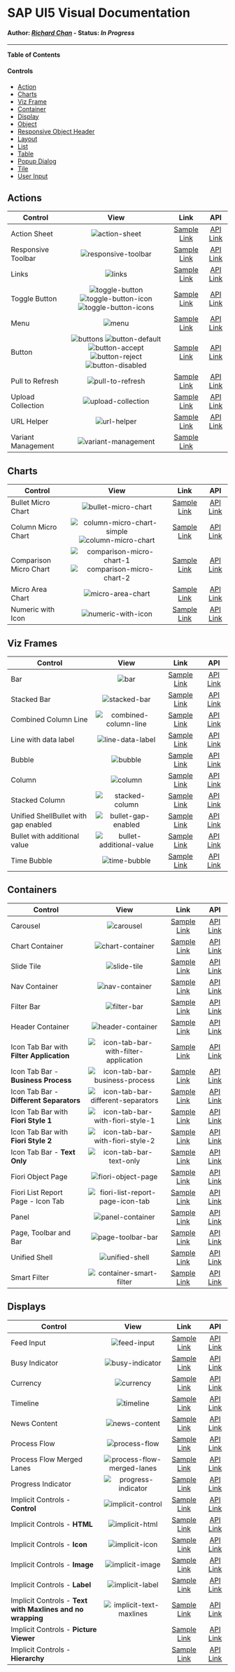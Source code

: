 # SAP UI5 Visual Documentation

#### **Author**: *[Richard Chan](https://www.richardchan.me/now)* - **Status**: *In Progress*
___

**Table of Contents**

#### Controls
- [Action](https://github.com/rchrdchn/sap-ui5-documentation#actions)
- [Charts](https://github.com/rchrdchn/sap-ui5-documentation#charts)
- [Viz Frame](https://github.com/rchrdchn/sap-ui5-documentation#viz-frames)
- [Container](https://github.com/rchrdchn/sap-ui5-documentation#containers)
- [Display](https://github.com/rchrdchn/sap-ui5-documentation#displays)
- [Object]()
- [Responsive Object Header]()
- [Layout]()
- [List]()
- [Table]()
- [Popup Dialog]()
- [Tile]()
- [User Input]()

## Actions

| Control        | View           | Link    | API
| ------------- |:-------------:|:-----:|:-----:
| Action Sheet | ![action-sheet] | [Sample Link](https://sapui5.hana.ondemand.com/1.64.0/#/entity/sap.m.ActionSheet/sample/sap.m.sample.ActionSheet) | [API Link](https://sapui5.hana.ondemand.com/1.64.0/#/api/sap.m.ActionSheet)
| Responsive Toolbar | ![responsive-toolbar] | [Sample Link](https://sapui5.hana.ondemand.com/1.64.0/#/entity/sap.m.OverflowToolbarToggleButton/sample/sap.m.sample.OverflowToolbarFooter) | [API Link](https://sapui5.hana.ondemand.com/1.64.0/#/api/sap.m.OverflowToolbarToggleButton)
| Links | ![links] | [Sample Link](https://sapui5.hana.ondemand.com/1.64.0/#/entity/sap.m.Link/sample/sap.m.sample.Link) | [API Link](https://sapui5.hana.ondemand.com/1.64.0/#/api/sap.m.Link)
| Toggle Button | ![toggle-button] ![toggle-button-icon] ![toggle-button-icons] | [Sample Link](https://sapui5.hana.ondemand.com/1.64.0/#/entity/sap.m.ToggleButton) | [API Link](https://sapui5.hana.ondemand.com/1.64.0/#/api/sap.m.ToggleButton)
| Menu | ![menu] | [Sample Link](https://sapui5.hana.ondemand.com/1.64.0/#/entity/sap.ui.unified.Menu) | [API Link](https://sapui5.hana.ondemand.com/1.64.0/#/api/sap.ui.unified.Menu)
| Button | ![buttons] ![button-default] ![button-accept] ![button-reject] ![button-disabled] | [Sample Link](https://sapui5.hana.ondemand.com/1.64.0/#/entity/sap.m.Button/sample/sap.m.sample.Button) | [API Link](https://sapui5.hana.ondemand.com/1.64.0/#/api/sap.m.Button)
| Pull to Refresh | ![pull-to-refresh] | [Sample Link](https://sapui5.hana.ondemand.com/1.64.0/#/entity/sap.m.PullToRefresh) | [API Link](https://sapui5.hana.ondemand.com/1.64.0/#/api/sap.m.PullToRefresh)
| Upload Collection | ![upload-collection] | [Sample Link](https://sapui5.hana.ondemand.com/1.64.0/#/entity/sap.m.UploadCollection/sample/sap.m.sample.UploadCollection) | [API Link](https://sapui5.hana.ondemand.com/1.64.0/#/api/sap.m.UploadCollection)
| URL Helper | ![url-helper] | [Sample Link](https://sapui5.hana.ondemand.com/1.64.0/#/entity/sap.m.URLHelper/sample/sap.m.sample.UrlHelper) | [API Link](https://sapui5.hana.ondemand.com/1.64.0/#/api/sap.m.URLHelper)
| Variant Management | ![variant-management] | [Sample Link](https://sapui5.hana.ondemand.com/1.64.0/#/entity/sap.ui.comp.tutorial.smartControls/sample/sap.ui.comp.tutorial.smartControls.07) | 

[//]: # (Action - image links)

[action-sheet]: https://github.com/rchrdchn/sap-ui5-documentation/blob/master/images/actions/action-sheet.png "Action Sheet"
[responsive-toolbar]: https://github.com/rchrdchn/sap-ui5-documentation/blob/master/images/actions/responsive-toolbar.png "Responsive Toolbar"
[links]: https://github.com/rchrdchn/sap-ui5-documentation/blob/master/images/actions/links.png "Links"
[toggle-button]: https://github.com/rchrdchn/sap-ui5-documentation/blob/master/images/actions/toggle-button.png "Toggle Button"
[toggle-button-icon]: https://github.com/rchrdchn/sap-ui5-documentation/blob/master/images/actions/toggle-button-icon.png "Toggle Button Icon"
[toggle-button-icons]: https://github.com/rchrdchn/sap-ui5-documentation/blob/master/images/actions/toggle-button-icons.png "Toggle Button Icons"
[menu]: https://github.com/rchrdchn/sap-ui5-documentation/blob/master/images/actions/menu.png "Menu"
[buttons]: https://github.com/rchrdchn/sap-ui5-documentation/blob/master/images/actions/buttons.png "Buttons"
[button-default]: https://github.com/rchrdchn/sap-ui5-documentation/blob/master/images/actions/button-default.png "Button Default"
[button-accept]: https://github.com/rchrdchn/sap-ui5-documentation/blob/master/images/actions/button-accept.png "Button Accept"
[button-reject]: https://github.com/rchrdchn/sap-ui5-documentation/blob/master/images/actions/button-reject.png "Button Reject"
[button-disabled]: https://github.com/rchrdchn/sap-ui5-documentation/blob/master/images/actions/button-disabled.png "Button Disabled"
[pull-to-refresh]: https://github.com/rchrdchn/sap-ui5-documentation/blob/master/images/actions/pull-to-refresh.png "Pull to Refresh"
[upload-collection]: https://github.com/rchrdchn/sap-ui5-documentation/blob/master/images/actions/upload-collection.png "Upload Collection"
[url-helper]: https://github.com/rchrdchn/sap-ui5-documentation/blob/master/images/actions/url-helper.png "URL Helper"
[variant-management]: https://github.com/rchrdchn/sap-ui5-documentation/blob/master/images/actions/variant-management.png "Variant Management"

## Charts

| Control        | View           | Link    | API
| ------------- |:-------------:|:-----:|:-----:
| Bullet Micro Chart | ![bullet-micro-chart] | [Sample Link](https://sapui5.hana.ondemand.com/1.64.0/#/entity/sap.ui.comp.smartmicrochart.SmartBulletMicroChart/sample/sap.ui.comp.sample.smartmicrochart.SmartBulletMicroChart.exampleMinimize) | [API Link](https://sapui5.hana.ondemand.com/1.64.0/#/api/sap.ui.comp.smartmicrochart.SmartBulletMicroChart)
| Column Micro Chart | ![column-micro-chart-simple] ![column-micro-chart] | [Sample Link](https://sapui5.hana.ondemand.com/1.64.0/#/entity/sap.suite.ui.microchart.ColumnMicroChart/sample/sap.suite.ui.microchart.sample.ColumnMicroChartResponsive) | [API Link](https://sapui5.hana.ondemand.com/1.64.0/#/api/sap.suite.ui.microchart.ColumnMicroChart)
| Comparison Micro Chart | ![comparison-micro-chart-1] ![comparison-micro-chart-2] | [Sample Link](https://sapui5.hana.ondemand.com/1.64.0/#/entity/sap.suite.ui.microchart.ComparisonMicroChart/sample/sap.suite.ui.microchart.sample.ComparisonMicroChartResponsive) | [API Link](https://sapui5.hana.ondemand.com/1.64.0/#/api/sap.suite.ui.microchart.ComparisonMicroChart)
| Micro Area Chart | ![micro-area-chart] | [Sample Link](https://sapui5.hana.ondemand.com/1.64.0/#/entity/sap.suite.ui.microchart.AreaMicroChart/sample/sap.suite.ui.microchart.sample.AreaMicroChart) | [API Link](https://sapui5.hana.ondemand.com/1.64.0/#/api/sap.suite.ui.microchart.AreaMicroChart)
| Numeric with Icon | ![numeric-with-icon] | [Sample Link](https://sapui5.hana.ondemand.com/1.64.0/#/entity/sap.m.NumericContent/sample/sap.m.sample.NumericContentIcon) | [API Link](https://sapui5.hana.ondemand.com/1.64.0/#/api/sap.m.NumericContent)

[//]: # (Charts - image links)

[bullet-micro-chart]: https://github.com/rchrdchn/sap-ui5-documentation/blob/master/images/charts/bullet-micro-chart.png "Bullet Micro Chart"
[column-micro-chart-simple]: https://github.com/rchrdchn/sap-ui5-documentation/blob/master/images/charts/column-micro-chart-simple.png "Column Micro Chart Simple"
[column-micro-chart]: https://github.com/rchrdchn/sap-ui5-documentation/blob/master/images/charts/column-micro-chart.png "Column Micro Chart"
[comparison-micro-chart-1]: https://github.com/rchrdchn/sap-ui5-documentation/blob/master/images/charts/comparison-micro-chart-1.png "Comparison Micro Chart"
[comparison-micro-chart-2]: https://github.com/rchrdchn/sap-ui5-documentation/blob/master/images/charts/comparison-micro-chart-2.png "Comparison Micro Chart"
[micro-area-chart]: https://github.com/rchrdchn/sap-ui5-documentation/blob/master/images/charts/micro-area-chart.png "Micro Area Chart"
[numeric-with-icon]: https://github.com/rchrdchn/sap-ui5-documentation/blob/master/images/charts/numeric-with-icon.png "Numeric with Icon"

## Viz Frames

| Control        | View           | Link    | API
| ------------- |:-------------:|:-----:|:-----:
| Bar | ![bar] | [Sample Link](https://sapui5.hana.ondemand.com/1.64.0/#/entity/sap.viz.ui5.controls.VizFrame/sample/sap.viz.sample.Bar) | [API Link](https://sapui5.hana.ondemand.com/1.64.0/#/api/sap.viz.ui5.controls.VizFrame)
| Stacked Bar | ![stacked-bar] | [Sample Link](https://sapui5.hana.ondemand.com/1.64.0/#/entity/sap.viz.ui5.controls.VizFrame/sample/sap.viz.sample.StackedBar) | [API Link](https://sapui5.hana.ondemand.com/1.64.0/#/api/sap.viz.ui5.controls.VizFrame)
| Combined Column Line | ![combined-column-line] | [Sample Link](https://sapui5.hana.ondemand.com/1.64.0/#/entity/sap.viz.ui5.controls.VizFrame/sample/sap.viz.sample.CombinedColumnLine) | [API Link](https://sapui5.hana.ondemand.com/1.64.0/#/api/sap.viz.ui5.controls.VizFrame)
| Line with data label | ![line-data-label] | [Sample Link](https://sapui5.hana.ondemand.com/1.64.0/#/entity/sap.viz.ui5.controls.VizFrame/sample/sap.viz.sample.Line) | [API Link](https://sapui5.hana.ondemand.com/1.64.0/#/api/sap.viz.ui5.controls.VizFrame)
| Bubble | ![bubble] | [Sample Link](https://sapui5.hana.ondemand.com/1.64.0/#/entity/sap.viz.ui5.controls.VizFrame/sample/sap.viz.sample.Bubble) | [API Link](https://sapui5.hana.ondemand.com/1.64.0/#/api/sap.viz.ui5.controls.VizFrame)
| Column | ![column] | [Sample Link](https://sapui5.hana.ondemand.com/1.64.0/#/entity/sap.viz.ui5.controls.VizFrame/sample/sap.viz.sample.Column) | [API Link](https://sapui5.hana.ondemand.com/1.64.0/#/api/sap.viz.ui5.controls.VizFrame)
| Stacked Column | ![stacked-column] | [Sample Link](https://sapui5.hana.ondemand.com/1.64.0/#/entity/sap.viz.ui5.controls.VizFrame/sample/sap.viz.sample.StackedColumn) | [API Link](https://sapui5.hana.ondemand.com/1.64.0/#/api/sap.viz.ui5.controls.VizFrame)
| Unified ShellBullet with gap enabled | ![bullet-gap-enabled] | [Sample Link](https://sapui5.hana.ondemand.com/1.64.0/#/entity/sap.viz.ui5.controls.VizFrame/sample/sap.viz.sample.Bullet) | [API Link](https://sapui5.hana.ondemand.com/1.64.0/#/api/sap.viz.ui5.controls.VizFrame)
| Bullet with additional value | ![bullet-additional-value] | [Sample Link](https://sapui5.hana.ondemand.com/1.64.0/#/entity/sap.viz.ui5.controls.VizFrame/sample/sap.viz.sample.Bullet) | [API Link](https://sapui5.hana.ondemand.com/1.64.0/#/api/sap.viz.ui5.controls.VizFrame)
| Time Bubble | ![time-bubble] | [Sample Link](https://sapui5.hana.ondemand.com/1.64.0/#/entity/sap.viz.ui5.controls.VizFrame/sample/sap.viz.sample.Bubble) | [API Link](https://sapui5.hana.ondemand.com/1.64.0/#/api/sap.viz.ui5.controls.VizFrame)

[//]: # (Viz Frames - image links)

[bar]: https://github.com/rchrdchn/sap-ui5-documentation/blob/master/images/viz-frames/bar.png "Bar"
[stacked-bar]: https://github.com/rchrdchn/sap-ui5-documentation/blob/master/images/viz-frames/stacked-bar.png "Stacked Bar"
[combined-column-line]: https://github.com/rchrdchn/sap-ui5-documentation/blob/master/images/viz-frames/combined-column-line.png "Combined Column Line"
[line-data-label]: https://github.com/rchrdchn/sap-ui5-documentation/blob/master/images/viz-frames/line-with-data-label.png "Line Data Label"
[bubble]: https://github.com/rchrdchn/sap-ui5-documentation/blob/master/images/viz-frames/bubble.png "Bubble"
[column]: https://github.com/rchrdchn/sap-ui5-documentation/blob/master/images/viz-frames/column.png "Column"
[stacked-column]: https://github.com/rchrdchn/sap-ui5-documentation/blob/master/images/viz-frames/stacked-column.png "Stacked Column"
[bullet-gap-enabled]: https://github.com/rchrdchn/sap-ui5-documentation/blob/master/images/viz-frames/bullet-with-gap-enabled.png "Bullet Gap Enabled"
[bullet-additional-value]: https://github.com/rchrdchn/sap-ui5-documentation/blob/master/images/viz-frames/bullet-with-additional-value.png "Bullet Additional Value"
[time-bubble]: https://github.com/rchrdchn/sap-ui5-documentation/blob/master/images/viz-frames/time-bubble.png "Time Bubble"

## Containers

| Control        | View           | Link    | API
| ------------- |:-------------:|:-----:|:-----:
| Carousel | ![carousel] | [Sample Link](https://sapui5.hana.ondemand.com/1.64.0/#/entity/sap.viz.ui5.controls.VizFrame/sample/sap.viz.sample.Bar) | [API Link](https://sapui5.hana.ondemand.com/#/api/sap.m.Carousel)
| Chart Container | ![chart-container] | [Sample Link](https://sapui5.hana.ondemand.com/#/entity/sap.suite.ui.commons.ChartContainer/sample/sap.suite.ui.commons.sample.ChartContainerDimensionsMultiCharts) | [API Link](https://sapui5.hana.ondemand.com/#/api/sap.suite.ui.commons.ChartContainer)
| Slide Tile | ![slide-tile] | [Sample Link](https://sapui5.hana.ondemand.com/#/entity/sap.m.SlideTile/sample/sap.m.sample.SlideTile) | [API Link](https://sapui5.hana.ondemand.com/#/api/sap.m.SlideTile)
| Nav Container | ![nav-container] | [Sample Link](https://sapui5.hana.ondemand.com/#/entity/sap.m.NavContainer/sample/sap.m.sample.NavContainer) | [API Link](https://sapui5.hana.ondemand.com/#/api/sap.m.NavContainer)
| Filter Bar | ![filter-bar] | [Sample Link](https://sapui5.hana.ondemand.com/#/entity/sap.ui.comp.filterbar.FilterBar/sample/sap.ui.comp.sample.filterbar.example2) | [API Link](https://sapui5.hana.ondemand.com/#/api/sap.ui.comp.filterbar.FilterBar)
| Header Container | ![header-container] | [Sample Link](https://sapui5.hana.ondemand.com/#/entity/sap.m.HeaderContainer/sample/sap.m.sample.HeaderContainer) | [API Link](https://sapui5.hana.ondemand.com/#/api/sap.m.HeaderContainer)
| Icon Tab Bar with **Filter Application** | ![icon-tab-bar-with-filter-application] | [Sample Link](https://sapui5.hana.ondemand.com/#/entity/sap.m.IconTabBar/sample/sap.m.sample.IconTabBar) | [API Link](https://sapui5.hana.ondemand.com/#/api/sap.m.IconTabBar)
| Icon Tab Bar - **Business Process** | ![icon-tab-bar-business-process] | [Sample Link](https://sapui5.hana.ondemand.com/#/entity/sap.m.IconTabBar/sample/sap.m.sample.IconTabBarProcess) | [API Link](https://sapui5.hana.ondemand.com/#/api/sap.m.IconTabBar)
| Icon Tab Bar - **Different Separators** | ![icon-tab-bar-different-separators] | [Sample Link](https://sapui5.hana.ondemand.com/#/entity/sap.m.IconTabBar/sample/sap.m.sample.IconTabSeparator) | [API Link](https://sapui5.hana.ondemand.com/#/api/sap.m.IconTabBar)
| Icon Tab Bar with **Fiori Style 1** | ![icon-tab-bar-with-fiori-style-1] | [Sample Link](https://sapui5.hana.ondemand.com/#/entity/sap.m.IconTabBar/sample/sap.m.sample.IconTabBarMulti) | [API Link](https://sapui5.hana.ondemand.com/#/api/sap.m.IconTabBar)
| Icon Tab Bar with **Fiori Style 2** | ![icon-tab-bar-with-fiori-style-2] | [Sample Link](https://sapui5.hana.ondemand.com/#/entity/sap.m.IconTabBar/sample/sap.m.sample.IconTabBarFiori2) | [API Link](https://sapui5.hana.ondemand.com/#/api/sap.m.IconTabBar)
| Icon Tab Bar - **Text Only** | ![icon-tab-bar-text-only] | [Sample Link](https://sapui5.hana.ondemand.com/#/entity/sap.m.IconTabBar/sample/sap.m.sample.IconTabBarNoIcons) | [API Link](https://sapui5.hana.ondemand.com/#/api/sap.m.IconTabBar)
| Fiori Object Page | ![fiori-object-page] | [Sample Link](https://sapui5.hana.ondemand.com/#/entity/sap.m.Page/sample/sap.m.sample.PageStandardClasses) | [API Link](https://sapui5.hana.ondemand.com/#/api/sap.m.Page)
| Fiori List Report Page - Icon Tab | ![fiori-list-report-page-icon-tab] | [Sample Link](https://sapui5.hana.ondemand.com/#/entity/sap.ui.comp.filterbar.FilterBar/sample/sap.ui.comp.sample.filterbar.DynamicPageListReport) | [API Link](https://sapui5.hana.ondemand.com/#/api/sap.ui.comp.filterbar.FilterBar)
| Panel | ![panel-container] | [Sample Link](https://sapui5.hana.ondemand.com/#/entity/sap.m.Panel/sample/sap.m.sample.PanelExpanded) | [API Link](https://sapui5.hana.ondemand.com/#/api/sap.m.Panel)
| Page, Toolbar and Bar | ![page-toolbar-bar] | [Sample Link](https://sapui5.hana.ondemand.com/#/entity/sap.m.Page/sample/sap.m.sample.Page) | [API Link](https://sapui5.hana.ondemand.com/#/api/sap.m.Page)
| Unified Shell | ![unified-shell] | [Sample Link](https://sapui5.hana.ondemand.com/#/entity/sap.ui.unified.Shell/sample/sap.ui.unified.sample.ShellBasic) | [API Link](https://sapui5.hana.ondemand.com/#/api/sap.ui.unified.Shell)
| Smart Filter | ![container-smart-filter] | [Sample Link](https://sapui5.hana.ondemand.com/#/entity/sap.ui.comp.smartfilterbar.SmartFilterBar/sample/sap.ui.comp.sample.smartfilterbar.example1) | [API Link](hhttps://sapui5.hana.ondemand.com/#/api/sap.ui.comp.smartfilterbar.SmartFilterBar)

[//]: # (Container - image links)

[carousel]: https://github.com/rchrdchn/sap-ui5-documentation/blob/master/images/container/carousel.png "Carousel"
[chart-container]: https://github.com/rchrdchn/sap-ui5-documentation/blob/master/images/container/chart-container.png "Chart Container"
[slide-tile]: https://github.com/rchrdchn/sap-ui5-documentation/blob/master/images/container/slide-tile.png "Slide Tile"
[nav-container]: https://github.com/rchrdchn/sap-ui5-documentation/blob/master/images/container/nav-container.png "Nav Container"
[filter-bar]: https://github.com/rchrdchn/sap-ui5-documentation/blob/master/images/container/filter-bar.png "Filter Bar"
[header-container]: https://github.com/rchrdchn/sap-ui5-documentation/blob/master/images/container/header-container.png "Header Container"
[icon-tab-bar-with-filter-application]: https://github.com/rchrdchn/sap-ui5-documentation/blob/master/images/container/icon-tab-bar-with-filter-application.png "Icon Tab Bar with Filter Application"
[icon-tab-bar-business-process]: https://github.com/rchrdchn/sap-ui5-documentation/blob/master/images/container/icon-tab-bar-business-process.png "Icon Tab Bar - Business Process"
[icon-tab-bar-different-separators]: https://github.com/rchrdchn/sap-ui5-documentation/blob/master/images/container/icon-tab-bar-different-separators.png "Icon Tab Bar - Different Separators"
[icon-tab-bar-with-fiori-style-1]: https://github.com/rchrdchn/sap-ui5-documentation/blob/master/images/container/icon-tab-bar-with-fiori-style-1.png "Icon Tab Bar with Fiori Style 1"
[icon-tab-bar-with-fiori-style-2]: https://github.com/rchrdchn/sap-ui5-documentation/blob/master/images/container/icon-tab-bar-with-fiori-style-2.png "Icon Tab Bar with Fiori Style 2"
[icon-tab-bar-text-only]: https://github.com/rchrdchn/sap-ui5-documentation/blob/master/images/container/icon-tab-bar-text-only.png "Icon Tab Bar - Text Only"
[fiori-object-page]: https://github.com/rchrdchn/sap-ui5-documentation/blob/master/images/container/fiori-object-page.png "Fiori Object Page"
[fiori-list-report-page-icon-tab]: https://github.com/rchrdchn/sap-ui5-documentation/blob/master/images/container/fiori-list-report-page-icon-tab.png "Fiori List Report Page - Icon Tab"
[panel-container]: https://github.com/rchrdchn/sap-ui5-documentation/blob/master/images/container/panel-container.png "Panel"
[page-toolbar-bar]: https://github.com/rchrdchn/sap-ui5-documentation/blob/master/images/container/page-toolbar-bar.png "Page, Toolbar and Bar"
[unified-shell]: https://github.com/rchrdchn/sap-ui5-documentation/blob/master/images/container/unified-shell.png "Unified Shell"
[container-smart-filter]: https://github.com/rchrdchn/sap-ui5-documentation/blob/master/images/container/container-smart-filter.png "Smart Filter"

## Displays

| Control        | View           | Link    | API
| ------------- |:-------------:|:-----:|:-----:
| Feed Input | ![feed-input] | [Sample Link](https://sapui5.hana.ondemand.com/#/entity/sap.m.FeedInput/sample/sap.m.sample.Feed) | [API Link](https://sapui5.hana.ondemand.com/#/api/sap.m.FeedInput)
| Busy Indicator | ![busy-indicator] | [Sample Link](https://sapui5.hana.ondemand.com/#/entity/sap.m.BusyIndicator/sample/sap.m.sample.BusyIndicator) | [API Link](https://sapui5.hana.ondemand.com/#/api/sap.m.BusyIndicator)
| Currency | ![currency] | [Sample Link](https://sapui5.hana.ondemand.com/#/entity/sap.ui.unified.Currency/sample/sap.ui.unified.sample.Currency) | [API Link](https://sapui5.hana.ondemand.com/#/api/sap.ui.unified.Currency)
| Timeline | ![timeline] | [Sample Link](https://sapui5.hana.ondemand.com/#/entity/sap.suite.ui.commons.Timeline/sample/sap.suite.ui.commons.sample.Timeline) | [API Link](https://sapui5.hana.ondemand.com/#/api/sap.suite.ui.commons.Timeline)
| News Content | ![news-content] | [Sample Link](https://sapui5.hana.ondemand.com/#/entity/sap.m.NewsContent/sample/sap.m.sample.NewsContent) | [API Link](https://sapui5.hana.ondemand.com/#/api/sap.m.NewsContent)
| Process Flow | ![process-flow] | [Sample Link](https://sapui5.hana.ondemand.com/#/entity/sap.suite.ui.commons.ProcessFlow/sample/sap.suite.ui.commons.sample.ProcessFlow) | [API Link](https://sapui5.hana.ondemand.com/#/api/sap.suite.ui.commons.ProcessFlow)
| Process Flow Merged Lanes | ![process-flow-merged-lanes] | [Sample Link](https://sapui5.hana.ondemand.com/#/entity/sap.suite.ui.commons.ProcessFlow/sample/sap.suite.ui.commons.sample.ProcessFlowMergedLanes) | [API Link](https://sapui5.hana.ondemand.com/#/api/sap.suite.ui.commons.ProcessFlow)
| Progress Indicator | ![progress-indicator] | [Sample Link](https://sapui5.hana.ondemand.com/#/entity/sap.m.ProgressIndicator/sample/sap.m.sample.ProgressIndicator) | [API Link](https://sapui5.hana.ondemand.com/#/api/sap.m.ProgressIndicator)
| Implicit Controls - **Control** | ![implicit-control] | [Sample Link](https://sapui5.hana.ondemand.com/#/entity/sap.ui.core.Control/sample/sap.ui.core.sample.ControlBusyIndicator) | [API Link](https://sapui5.hana.ondemand.com/#/api/sap.ui.core.Control)
| Implicit Controls - **HTML** | ![implicit-html] | [Sample Link](https://sapui5.hana.ondemand.com/#/entity/sap.ui.core.HTML/sample/sap.ui.core.sample.Html) | [API Link](https://sapui5.hana.ondemand.com/#/api/sap.ui.core.HTML)
| Implicit Controls - **Icon** | ![implicit-icon] | [Sample Link](https://sapui5.hana.ondemand.com/#/entity/sap.ui.core.Icon/sample/sap.ui.core.sample.Icon) | [API Link](https://sapui5.hana.ondemand.com/#/api/sap.ui.core.Icon)
| Implicit Controls - **Image** | ![implicit-image] | [Sample Link](https://sapui5.hana.ondemand.com/#/entity/sap.m.Image/sample/sap.m.sample.Image) | [API Link](https://sapui5.hana.ondemand.com/#/api/sap.m.Image)
| Implicit Controls - **Label** | ![implicit-label] | [Sample Link](https://sapui5.hana.ondemand.com/#/entity/sap.m.Label) | [API Link](https://sapui5.hana.ondemand.com/#/api/sap.m.Label)
| Implicit Controls - **Text with Maxlines and no wrapping** | ![implicit-text-maxlines] | [Sample Link](https://sapui5.hana.ondemand.com/#/entity/sap.m.Text/sample/sap.m.sample.TextMaxLines) | [API Link](https://sapui5.hana.ondemand.com/#/api/sap.m.Text)
| Implicit Controls - **Picture Viewer** | | [Sample Link](https://sapui5.hana.ondemand.com/#/entity/sap.ca.ui.PictureViewer) | [API Link](https://sapui5.hana.ondemand.com/#/api/sap.ca.ui.PictureViewer)
| Implicit Controls - **Hierarchy** | | [Sample Link](https://sapui5.hana.ondemand.com/#/entity/sap.ca.ui.Hierarchy) | [API Link](https://sapui5.hana.ondemand.com/#/api/sap.ca.ui.Hierarchy)

[//]: # (Display - image links)

[feed-input]: https://github.com/rchrdchn/sap-ui5-documentation/blob/master/images/display/feed-input.png "Feed Input"
[busy-indicator]: https://github.com/rchrdchn/sap-ui5-documentation/blob/master/images/display/busy-indicator.png "Busy Indicator"
[currency]: https://github.com/rchrdchn/sap-ui5-documentation/blob/master/images/display/currency.png "Currency"
[timeline]: https://github.com/rchrdchn/sap-ui5-documentation/blob/master/images/display/timeline.png "Timeline"
[news-content]: https://github.com/rchrdchn/sap-ui5-documentation/blob/master/images/display/news-content.png "News Content"
[process-flow]: https://github.com/rchrdchn/sap-ui5-documentation/blob/master/images/display/process-flow.png "Process Flow"
[process-flow-merged-lanes]: https://github.com/rchrdchn/sap-ui5-documentation/blob/master/images/display/process-flow-merged-lanes.png "Process Flow Merged Lanes"
[progress-indicator]: https://github.com/rchrdchn/sap-ui5-documentation/blob/master/images/display/progress-indicator.png "Progress Indicator"
[implicit-control]: https://github.com/rchrdchn/sap-ui5-documentation/blob/master/images/display/implicit-control.png "Implicit Controls - Control"
[implicit-html]: https://github.com/rchrdchn/sap-ui5-documentation/blob/master/images/display/implicit-html.png "Implicit Controls - HTML"
[implicit-icon]: https://github.com/rchrdchn/sap-ui5-documentation/blob/master/images/display/implicit-icon.png "Implicit Controls - Icon"
[implicit-image]: https://github.com/rchrdchn/sap-ui5-documentation/blob/master/images/display/implicit-image.png "Implicit Controls - Image"
[implicit-label]: https://github.com/rchrdchn/sap-ui5-documentation/blob/master/images/display/implicit-label.png "Implicit Controls - Label"
[implicit-picture-viewer]: https://github.com/rchrdchn/sap-ui5-documentation/blob/master/images/display/implicit-picture-viewer.png "Implicit Controls - Picture Viewer"
[implicit-text-maxlines]: https://github.com/rchrdchn/sap-ui5-documentation/blob/master/images/display/implicit-text-maxlines.png "Implicit Controls - Text with Maxlines and no wrapping"


[//]: # (Markdown Cheatsheet: https://github.com/adam-p/markdown-here/wiki/Markdown-Cheatsheet)
